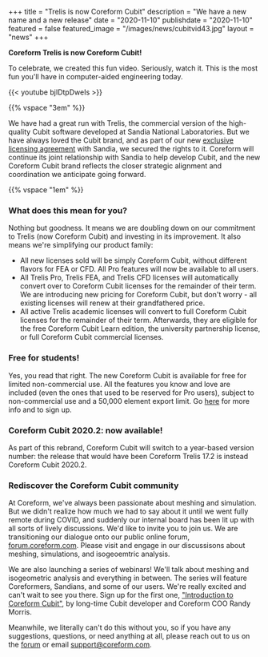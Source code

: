 +++
title = "Trelis is now Coreform Cubit"
description = "We have a new name and a new release"
date = "2020-11-10"
publishdate = "2020-11-10"
featured = false
featured_image = "/images/news/cubitvid43.jpg"
layout = "news"
+++

**Coreform Trelis is now Coreform Cubit!**

To celebrate, we created this fun video. Seriously, watch it. This is the most fun you'll have in computer-aided engineering today.

{{< youtube bjIDtpDweIs >}}

{{% vspace "3em" %}}

We have had a great run with Trelis, the commercial version of the high-quality Cubit software developed at Sandia National Laboratories. But we have always loved the Cubit brand, and as part of our new [exclusive licensing agreement](https://coreform.com/company/news/2020/exclusive/) with Sandia, we secured the rights to it. Coreform will continue its joint relationship with Sandia to help develop Cubit, and the new Coreform Cubit brand reflects the closer strategic alignment and coordination we anticipate going forward.

{{% vspace "1em" %}}

### What does this mean for you?

Nothing but goodness. It means we are doubling down on our commitment to Trelis (now Coreform Cubit) and investing in its improvement. It also means we're simplifying our product family:

* All new licenses sold will be simply Coreform Cubit, without different flavors for FEA or CFD. All Pro features will now be available to all users.
* All Trelis Pro, Trelis FEA, and Trelis CFD licenses will automatically convert over to Coreform Cubit licenses for the remainder of their term. We are introducing new pricing for Coreform Cubit, but don't worry - all existing licenses will renew at their grandfathered price. 
* All active Trelis academic licenses will convert to full Coreform Cubit licenses for the remainder of their term.  Afterwards, they are eligible for the free Coreform Cubit Learn edition, the university partnership license, or full Coreform Cubit commercial licenses.

### Free for students!

Yes, you read that right. The new Coreform Cubit is available for free for limited non-commercial use. All the features you know and love are included (even the ones that used to be reserved for Pro users), subject to non-commercial use and a 50,000 element export limit.
Go [here](/products/coreform-cubit/free-meshing-software) for more info and to sign up.

### Coreform Cubit 2020.2: now available!

As part of this rebrand, Coreform Cubit will switch to a year-based version number: the release that would have been Coreform Trelis 17.2 is instead Coreform Cubit 2020.2. 

### Rediscover the Coreform Cubit community

At Coreform, we've always been passionate about meshing and simulation. But we didn't realize how much we had to say about it until we went fully remote during COVID, and suddenly our internal board has been lit up with all sorts of lively discussions. We'd like to invite you to join us. We are transitioning our dialogue onto our public online forum, <a href="https://forum.coreform.com">forum.coreform.com</a>. Please visit and engage in our discussisons about meshing, simulations, and isogeoemtric analysis. 

 We are also launching a series of webinars! We'll talk about meshing and isogeometric analysis and everything in between. The series will feature Coreformers, Sandians, and some of our users. We're really excited and can't wait to see you there. Sign up for the first one, <a href="/support/webinars/">"Introduction to Coreform Cubit"</a>, by long-time Cubit developer and Coreform COO Randy Morris.


Meanwhile, we literally can't do this without you, so if you have any suggestions, questions, or need anything 
at all, please reach out to us on the <a href="https://forum.coreform.com">forum</a> or email <a href="mailto:support@coreform.com">support@coreform.com</a>.

